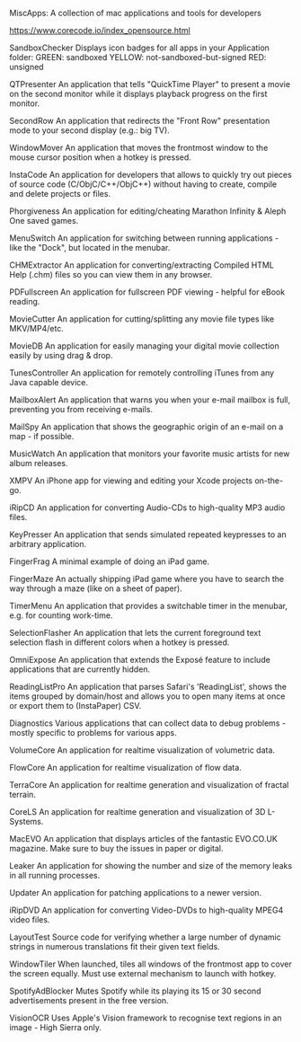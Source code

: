 MiscApps: A collection of mac applications and tools for developers

https://www.corecode.io/index_opensource.html
	
SandboxChecker
Displays icon badges for all apps in your Application folder: GREEN: sandboxed YELLOW: not-sandboxed-but-signed RED: unsigned

QTPresenter
An application that tells "QuickTime Player" to present a movie on the second monitor while it displays playback progress on the first monitor.
	
SecondRow
An application that redirects the "Front Row" presentation mode to your second display (e.g.: big TV).
	
WindowMover
An application that moves the frontmost window to the mouse cursor position when a hotkey is pressed.

InstaCode
An application for developers that allows to quickly try out pieces of source code (C/ObjC/C++/ObjC++) without having to create, compile and delete projects or files.
	
Phorgiveness
An application for editing/cheating Marathon Infinity & Aleph One saved games.
	
MenuSwitch
An application for switching between running applications - like the "Dock", but located in the menubar.
	
CHMExtractor
An application for converting/extracting Compiled HTML Help (.chm) files so you can view them in any browser.
	
PDFullscreen
An application for fullscreen PDF viewing - helpful for eBook reading.

MovieCutter
An application for cutting/splitting any movie file types like MKV/MP4/etc.

MovieDB
An application for easily managing your digital movie collection easily by using drag & drop.
	
TunesController
An application for remotely controlling iTunes from any Java capable device.
	
MailboxAlert
An application that warns you when your e-mail mailbox is full, preventing you from receiving e-mails.

MailSpy
An application that shows the geographic origin of an e-mail on a map - if possible.

MusicWatch
An application that monitors your favorite music artists for new album releases.

XMPV
An iPhone app for viewing and editing your Xcode projects on-the-go.

iRipCD
An application for converting Audio-CDs to high-quality MP3 audio files.
	
KeyPresser
An application that sends simulated repeated keypresses to an arbitrary application.
	
FingerFrag
A minimal example of doing an iPad game.
	
FingerMaze
An actually shipping iPad game where you have to search the way through a maze (like on a sheet of paper).

TimerMenu
An application that provides a switchable timer in the menubar, e.g. for counting work-time.
	
SelectionFlasher
An application that lets the current foreground text selection flash in different colors when a hotkey is pressed.
	
OmniExpose
An application that extends the Exposé feature to include applications that are currently hidden.

ReadingListPro
An application that parses Safari's 'ReadingList', shows the items grouped by domain/host and allows you to open many items at once or export them to (InstaPaper) CSV.

Diagnostics
Various applications that can collect data to debug problems - mostly specific to problems for various apps.

VolumeCore
An application for realtime visualization of volumetric data.
	
FlowCore
An application for realtime visualization of flow data.
	
TerraCore
An application for realtime generation and visualization of fractal terrain.
	
CoreLS
An application for realtime generation and visualization of 3D L-Systems.

MacEVO
An application that displays articles of the fantastic EVO.CO.UK magazine. Make sure to buy the issues in paper or digital.

Leaker
An application for showing the number and size of the memory leaks in all running processes.
	
Updater
An application for patching applications to a newer version.
	
iRipDVD
An application for converting Video-DVDs to high-quality MPEG4 video files.

LayoutTest
Source code for verifying whether a large number of dynamic strings in numerous translations fit their given text fields.

WindowTiler
When launched, tiles all windows of the frontmost app to cover the screen equally. Must use external mechanism to launch with hotkey.

SpotifyAdBlocker
Mutes Spotify while its playing its 15 or 30 second advertisements present in the free version.

VisionOCR
Uses Apple's Vision framework to recognise text regions in an image - High Sierra only.